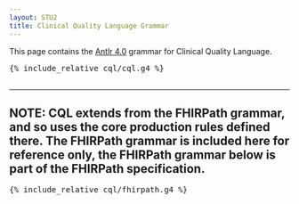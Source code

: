 ```yaml
---
layout: STU2
title: Clinical Quality Language Grammar
---
```


This page contains the [Antlr 4.0](http://www.antlr.org/) grammar for Clinical Quality Language.

<pre>
{% include_relative cql/cql.g4 %}

</pre>

----
NOTE: CQL extends from the FHIRPath grammar, and so uses the core production rules defined there. The FHIRPath grammar is included here for reference only, the FHIRPath grammar below is part of the FHIRPath specification.
----

<pre>
{% include_relative cql/fhirpath.g4 %}

</pre>